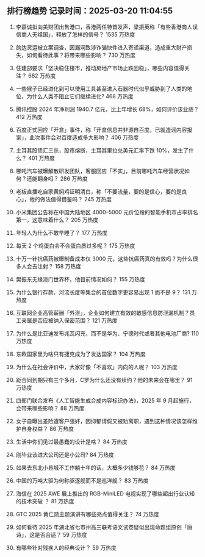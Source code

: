 
## 排行榜趋势 记录时间：2025-03-20 11:04:55
  
  1. 李嘉诚拟向美财团出售港口，香港两任特首发声，梁振英称「有些香港商人误信商人无祖国」，释放了怎样的信号？ 1535 万热度
    
  2. 韵达货运被立案调查，因漏洞致涉诈骗快件进入寄递渠道，造成重大财产损失，如何看待此事？将带来哪些影响？ 730 万热度
    
  3. 住建部要求「坚决稳住楼市，推动房地产市场止跌回稳」，哪些内容值得关注？ 682 万热度
    
  4. 一些猴子已经进化到可以使用工具甚至进入石器时代似乎威胁到了人类的地位，为什么人类不阻止它们继续进化? 468 万热度
    
  5. 腾讯控股 2024 年净利润 1940.7 亿元，比上年增长 68%，如何评价该业绩？ 412 万热度
    
  6. 百度正式回应「开盒」事件，称「开盒信息并非源自百度，已就造谣内容报案」，此次事件会对百度造成多大影响？ 406 万热度
    
  7. 土耳其股债汇三杀，股市熔断，土耳其里拉兑美元汇率下跌 10%，发生了什么？ 401 万热度
    
  8. 哪吒汽车被曝解散研发团队，客服回应「不实」，目前哪吒汽车经营状况如何？还能翻身吗？ 286 万热度
    
  9. 老板直播吃自家黄焖鸡证明清白，称「不要流量，要的是信心，要的是良心」，他的做法值得借鉴吗？ 245 万热度
    
  10. 小米集团公告称在中国大陆地区 4000–5000 元价位段的智能手机市占率排名第一，这意味着什么？ 205 万热度
    
  11. 年轻人为什么不敢早睡了？ 177 万热度
    
  12. 每天 2 个鸡蛋白会不会蛋白质过多呢？ 175 万热度
    
  13. 十万一针抗癌药被曝制备成本仅 3000 元，这些抗癌药真的有效吗？为什么很多人会去注射？ 158 万热度
    
  14. 樊振东无缘澳门世界杯，他目前情况如何？ 155 万热度
    
  15. 为什么银行存款、河流长度等集合的首位数字更容易出现 1 而不是 9？ 131 万热度
    
  16. 互联网企业高管薪酬「外泄」，企业如何建立有效的敏感信息防泄漏机制？员工亲属是否应被纳入保密范围？ 121 万热度
    
  17. 为什么是比亚迪发布兆瓦闪充，而不是华为、宁德时代或者其他电池厂商? 110 万热度
    
  18. 东欧国家里为啥只有捷克成为了发达国家？ 104 万热度
    
  19. 为什么在社会评价中，大家好像「不喜欢」内向的人呢？ 103 万热度
    
  20. 距合同到期只有三个多月，C罗为什么还没有续约？他的未来会在哪里？ 91 万热度
    
  21. 四部门联合发布《人工智能生成合成内容标识办法》，2025 年 9 月起施行，会带来哪些影响？ 88 万热度
    
  22. 女子自曝出差险遭客户强奸，因抑郁请假又被劝离职，遇到这种情况该怎样维护自身权益？ 86 万热度
    
  23. 生活中你们见过最愚蠢的设计是啥？ 84 万热度
    
  24. 刚毕业该进大公司还是小公司? 84 万热度
    
  25. 如果去东北小县城不工作躺十年的话，大概多少钱够花？ 84 万热度
    
  26. 中国的万吨大驱为何称驱逐舰而不是巡洋舰？ 83 万热度
    
  27. 海信在 2025 AWE 展上推出的 RGB-MiniLED 电视实现了哪些超出行业认知的技术突破 ？ 81 万热度
    
  28. GTC 2025 黄仁勋主题演讲有哪些亮点值得关注？ 74 万热度
    
  29. 如何看待 2025 年湖北省七市州高三联考语文试卷疑似出现命题组原创「唐诗」，这是否合适？ 59 万热度
    
  30. 有哪些针对残疾人的经典设计？ 59 万热度
    